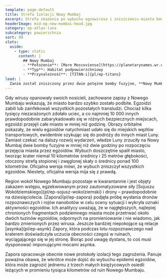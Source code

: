 ```yaml
---
template: page-default
title: Strefa Izolacji Nowy Mumbaj
excerpt: Strefa skażenia po wybuchu egzowirusa i zniszczeniu miasta bombami fuzyjnymi.
headerImage: mid-ep-new-mumbai-head.jpg
category: ep-atlas-luna
subcategory: powierzchnia
sort: 99
slots:
  aside:
    - type: static
      content: |
        ## Nowy Mumbaj
        - **Położenie**: [Mare Moscoviense](https://planetarynames.wr.usgs.gov/Feature/3682) ([Luna]{pl/ep-atlas-luna})
        - **Typ**: Habitat podpowierzchniowy
        - **Przynależność**: [TITAN-i]{pl/ep-titans}
lead: |
  Zanim został zniszczony przez dwie potężne bomby fuzyjne, **Nowy Mumbaj** był główną księżycową placówką wydobywającą [hel-3](https://en.wikipedia.org/wiki/Helium-3) oraz kwitnącą kolonią liczącą 50&nbsp;000 mieszkańców, która na początku [Upadku]{pl/ep-upadek} przyjęła dodatkowo 380 000 uchodźców. Niestety, przynajmniej jeden z tych uchodźców był zainfekowany [egzowirusem]{pl/ep-egzowirus}. Pomimo procedur kwarantanny pierwszej generacji, zarażona osoba zdołała jakoś je obejść. Kilka tygodni później ponad 70% populacji Nowego Mumbaju było już potajemnie zainfekowanych, nieświadomych zagrożenia. W pewnym momencie wirus uaktywnił się i jednocześnie przejął kontrolę nad wszystkimi ofiarami. Eksperci od aktywności [egzoidów]{pl/ep-egzoid} są pewni, że wirusy wymieniały potajemnie sygnały umożliwiające skoordynowane przejęcie kontroli.
---
```

Gdy wirusy opanowały swoich nosicieli, zachowane zapisy z Nowego Mumbaju wskazują, że miasto bardzo szybko zostało podbite. Egzoidzi zabili lub zainfekowali wszystkich pozostałych transludzi. Chociaż kilka tysięcy niezarażonych zdołało uciec, a co najmniej 10 000 innych prawdopodobnie zabarykadowało się w różnych bezpiecznych miejscach, egzoidzi przejęli całe miasto w mniej niż godzinę. Obrazy orbitalne pokazały, że wielu egzoidów natychmiast udało się do miejskich węzłów transportowych, ewidentnie szykując się do podróży do innych miast Luny. Zamiast czekać na dalszy rozwój wydarzeń, władze Luny zrzuciły na Nowy Mumbaj dwie bomby fuzyjne w mniej niż dwie godziny po rozpoczęciu przejęcia miasta przez egzoidów. Wybuch doszczętnie spalił miasto, tworząc krater niemal 10 kilometrów średnicy i 25 metrów głębokości, otoczony strefą stopionej i zwęglonej skały o średnicy ponad 100 kilometrów. Oficjalna wersja mówi, że wybuch zniszczył wszystkich egzoidów. Niestety, oficjalna wersja mija się z prawdą.

Region wokół Nowego Mumbaju pozostaje w kwarantannie i jest objęty zakazem wstępu, egzekwowanym przez zautomatyzowane siły [Sojuszu Wokółziemskiego]{pl/ep-sojusz-wokolziemski} i drony – prawdopodobnie na dziesięciolecia. [Zapora]{pl/ep-zapora} podjęła próbę wysłania dronów rozpoznawczych i rojów nanobotów w celu oceny sytuacji i wykryła oznaki aktywności egzoidów. Ich analitycy uważają, że w najgłębszych, najlepiej chronionych fragmentach podziemnego miasta może przetrwać około dwóch tuzinów egzoidów, odpornych na promieniowanie i nie wiadomo, jak bardzo zmienionych przez wirusa. Jeszcze bardziej niepokojące są relacje [asynka]{pl/ep-asynk} Zapory, która podczas lotu rozpoznawczego nad kraterem doświadczyła uczucia obecności czegoś w ruinach, wyciągającego się w jej stronę. Biorąc pod uwagę dystans, to coś musi dysponować imponującymi mocami asynka.

Zapora opracowuje obecnie nowe protokoły izolacji tego zagrożenia. Panuje poważna obawa, że wkrótce może dojść do wybuchu epidemii egzoidów, która może zagrozić jednemu z trzech małych księżycowych osiedli leżących w promieniu tysiąca kilometrów od ruin Nowego Mumbaju.
